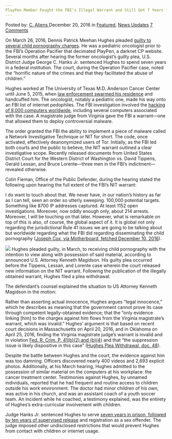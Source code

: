 ```yaml
---
PlayPen Member Fought the FBI’s Illegal Warrant and Still Got 7 Years for Child Pornography
---
```

<article class="post-listing post-17035 post type-post status-publish format-standard has-post-thumbnail hentry  tag-child tag-fbis tag-fought tag-illegal tag-member tag-playpen tag-pornography tag-warrant tag-years">
    <div class="post-inner">
        <span>Posted by: <a href="https://www.deepdotweb.com/author/caliens/" title="">C. Aliens </a></span>
    <span>December 20, 2016</span>
    <span>in <a href="https://www.deepdotweb.com/category/deepdot-news/" rel="category tag">Featured</a>, <a href="https://www.deepdotweb.com/category/news-updates/" rel="category tag">News Updates</a></span>
    <span><a href="https://www.deepdotweb.com/2016/12/20/playpen-member-fought-fbis-illegal-warrant-still-got-7-years-child-pornography/#comments">7 Comments</a></span>
    </p>
    <div class="clear"></div>
    <div class="entry">
    <p>On March 26, 2016, Dennis Patrick Meehan Hughes pleaded <a href="https://www.justice.gov/usao-sdtx/pr/former-medical-center-physician-enters-guilty-plea-child-pornography-charges">guilty to several child pornography charges</a>. He was a pediatric oncologist prior to the FBI’s Operation Pacifier that decimated PlayPen, a darknet CP website. Several months after hearing the former oncologist’s guilty plea, U.S. District Judge George C. Hanks Jr. sentenced Hughes to spend seven years in a federal institution. The court, during the Operation Pacifier case, noted the “horrific nature of the crimes and that they facilitated the abuse of children.”</p>
    <p>Hughes worked at The University of Texas M.D. Anderson Cancer Center until June 5, 2015, when <a href="https://www.justice.gov/usao-sdtx/pr/medical-center-physician-appears-court-child-pornography-charges">law enforcement swarmed his residence</a> and handcuffed him. The oncologist, notably a pediatric one, made his way onto an FBI list of internet pedophiles. The FBI investigation involved the <a href="https://www.deepdotweb.com/2016/12/01/fbi-hacked-8000-computers-120-countries-single-warrant/">hacking of 8,000 computers worldwide</a>, including several computers associated with the case. A magistrate judge from Virginia gave the FBI a warrant—one that allowed them to deploy controversial malware.</p>
    <p>The order granted the FBI the ability to implement a piece of malware called a Network Investigative Technique or NIT for short. The code, once activated, effectively deanonymized users of Tor. Initially, as the FBI led both courts and the public to believe, the NIT warrant outlined a clear investigative scope. Recently released documents from United States District Court for the Western District of Washington vs. David Tippens, Gerald Lessan, and Bruce Lorente—three men in the FBI’s indictment—revealed otherwise.</p>
    <p>Colin Fieman, Office of the Public Defender, during the hearing stated the following upon hearing the full extent of the FBI’s NIT warrant:</p>
    <p>I do want to touch about that. We never have, in our nation&#8217;s history as far as I can tell, seen an order so utterly sweeping. 100,000 potential targets. Something like 8700 IP addresses captured. At least 1152 open investigations. Moreover, now oddly enough only, about 214 arrests. Moreover, I will be touching on that later. However, what is remarkable on top of this is also, of course, the global aspect of it. It is global not only regarding the jurisdictional Rule 41 issues we are going to be talking about but worldwide regarding what the FBI did regarding disseminating the child pornography (<a href="https://www.documentcloud.org/documents/3224249-Hearing-in-Tippens-Day-1.html">Joseph Cox, via Motherboard, fetched December 10, 2016</a>).</p>
    <p><img class="wp-image-17039 aligncenter" src="/imgs/2016/12/word-image-83.png" srcset="/imgs/2016/12/word-image-83.png 634w, /imgs/2016/12/word-image-83-300x231.png 300w" sizes="(max-width: 634px) 100vw, 634px"/> Hughes pleaded guilty, in March, to receiving child pornography with the intention to view along with possession of said material, according to announced U.S. Attorney Kenneth Magidson. His guilty plea occurred before the Tippens, Lessan, and Lorente case wherein the court released new information on the NIT warrant. Following the publication of the illegally obtained warrant, Hughes filed a plea withdrawal.</p>
    <p>The defendant’s counsel explained the situation to US Attorney Kenneth Magidson in the motion:</p>
    <p>Rather than asserting actual innocence, Hughes argues “legal innocence,” which he describes as meaning that the government cannot prove its case through competent legally-obtained evidence; that the “only evidence linking [him] to the charges against him flows from the Virginia magistrate’s warrant, which was invalid.” Hughes’ argument is that based on recent court decisions in Massachusetts on April 20, 2016, and in Oklahoma on April 25, 2016, finding the Virginia magistrate judge’s warrant is invalid and in violation <a href="https://www.deepdotweb.com/?s=rule+41">Fed. R. Crim. P. 41(b)(2) and (b)(4)</a> and that “the suppression issue is likely dispositive in this case” (<a href="http://darknet.live/wp-content/uploads/2016/12/hughes-plea-withdrawal.pdf">Hughes Plea Withdrawal, doc. 48</a>).</p>
    <p>Despite the battle between Hughes and the court, the evidence against him was too damning. Officers discovered nearly 400 videos and 2,693 explicit photos. Additionally, at his March hearing, Hughes admitted to the possession of similar material on the computers at his workplace: the cancer treatment center. Testimonies against Hughes, by unnamed individuals, reported that he had frequent and routine access to children outside his work environment. The doctor had minor children of his own, was active in his church, and was an assistant coach of a youth soccer team. An incident while he coached, a testimony explained, was the entirety of Hughes’s extra-curricular involvement with children.</p>
    <p>Judge Hanks Jr. sentenced Hughes to serve <a href="https://www.justice.gov/usao-sdtx/pr/former-pearland-physician-sentenced-child-pornography-charges">seven years in prison, followed by ten years of supervised release</a> and registration as a sex offender. The judge imposed other undisclosed restrictions that would prevent Hughes from contact with children or internet usage.</p>
    </div>
    <span style="display:none"><a href="https://www.deepdotweb.com/tag/child/" rel="tag">child</a> <a href="https://www.deepdotweb.com/tag/fbis/" rel="tag">fbis</a> <a href="https://www.deepdotweb.com/tag/fought/" rel="tag">fought</a> <a href="https://www.deepdotweb.com/tag/illegal/" rel="tag">illegal</a> <a href="https://www.deepdotweb.com/tag/member/" rel="tag">member</a> <a href="https://www.deepdotweb.com/tag/playpen/" rel="tag">playpen</a> <a href="https://www.deepdotweb.com/tag/pornography/" rel="tag">pornography</a> <a href="https://www.deepdotweb.com/tag/warrant/" rel="tag">warrant</a> <a href="https://www.deepdotweb.com/tag/years/" rel="tag">years</a></span> <span style="display:none" class="updated">2016-12-20</span>
    <div style="display:none" class="vcard author" itemprop="author" itemscope itemtype="http://schema.org/Person"><strong class="fn" itemprop="name"><a href="https://www.deepdotweb.com/author/caliens/" title="Posts by C. Aliens" rel="author">C. Aliens</a></strong></div>
    </div>
</article>

